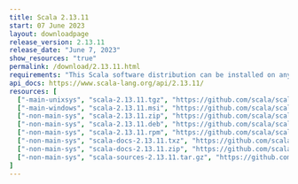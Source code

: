 ```yaml
---
title: Scala 2.13.11
start: 07 June 2023
layout: downloadpage
release_version: 2.13.11
release_date: "June 7, 2023"
show_resources: "true"
permalink: /download/2.13.11.html
requirements: "This Scala software distribution can be installed on any Unix-like or Windows system. It requires Java 8 or later, available <a href='https://www.java.com/'>here</a>."
api_docs: https://www.scala-lang.org/api/2.13.11/
resources: [
  ["-main-unixsys", "scala-2.13.11.tgz", "https://github.com/scala/scala/releases/download/v2.13.11/scala-2.13.11.tgz", "Mac OS X, Unix, Cygwin", "22.88M"],
  ["-main-windows", "scala-2.13.11.msi", "https://github.com/scala/scala/releases/download/v2.13.11/scala-2.13.11.msi", "Windows (msi installer)", "134.98M"],
  ["-non-main-sys", "scala-2.13.11.zip", "https://github.com/scala/scala/releases/download/v2.13.11/scala-2.13.11.zip", "Windows", "22.92M"],
  ["-non-main-sys", "scala-2.13.11.deb", "https://github.com/scala/scala/releases/download/v2.13.11/scala-2.13.11.deb", "Debian", "657.15M"],
  ["-non-main-sys", "scala-2.13.11.rpm", "https://github.com/scala/scala/releases/download/v2.13.11/scala-2.13.11.rpm", "RPM package", "135.21M"],
  ["-non-main-sys", "scala-docs-2.13.11.txz", "https://github.com/scala/scala/releases/download/v2.13.11/scala-docs-2.13.11.txz", "API docs", "60.37M"],
  ["-non-main-sys", "scala-docs-2.13.11.zip", "https://github.com/scala/scala/releases/download/v2.13.11/scala-docs-2.13.11.zip", "API docs", "115.51M"],
  ["-non-main-sys", "scala-sources-2.13.11.tar.gz", "https://github.com/scala/scala/archive/v2.13.11.tar.gz", "Sources", "8.3M"]
]
---
```

